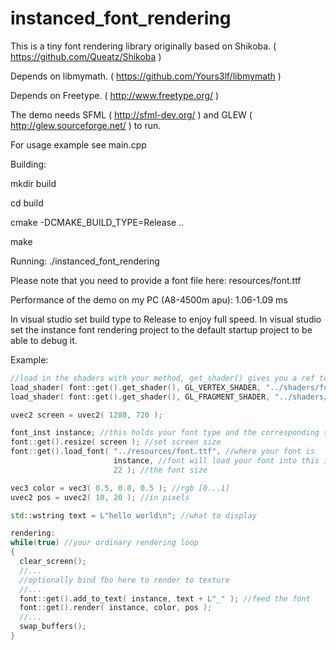 instanced_font_rendering
========================

This is a tiny font rendering library originally 
based on Shikoba. ( https://github.com/Queatz/Shikoba )

Depends on libmymath. ( https://github.com/Yours3lf/libmymath )

Depends on Freetype. ( http://www.freetype.org/ )

The demo needs SFML ( http://sfml-dev.org/ ) and 
GLEW ( http://glew.sourceforge.net/ ) to run.

For usage example see main.cpp
 
Building: 

mkdir build 

cd build
 
cmake -DCMAKE_BUILD_TYPE=Release ..

make 

 
Running:
./instanced_font_rendering 

Please note that you need to provide a font file here: 
resources/font.ttf 

Performance of the demo on my PC (A8-4500m apu): 1.06-1.09 ms 

In visual studio set build type to Release to enjoy full speed. 
In visual studio set the instance font rendering project to the 
default startup project to be able to debug it.

Example: 
```c++ 
//load in the shaders with your method, get_shader() gives you a ref to the shader program 
load_shader( font::get().get_shader(), GL_VERTEX_SHADER, "../shaders/font/font.vs" ); 
load_shader( font::get().get_shader(), GL_FRAGMENT_SHADER, "../shaders/font/font.ps" ); 

uvec2 screen = uvec2( 1280, 720 );

font_inst instance; //this holds your font type and the corresponding sizes
font::get().resize( screen ); //set screen size
font::get().load_font( "../resources/font.ttf", //where your font is
                       instance, //font will load your font into this instance
                       22 ); //the font size

vec3 color = vec3( 0.5, 0.8, 0.5 ); //rgb [0...1]
uvec2 pos = uvec2( 10, 20 ); //in pixels

std::wstring text = L"hello world\n"; //what to display

rendering:
while(true) //your ordinary rendering loop
{
  clear_screen();
  //...
  //optionally bind fbo here to render to texture
  //...
  font::get().add_to_text( instance, text + L"_" ); //feed the font
  font::get().render( instance, color, pos );
  //...
  swap_buffers();
}
```
